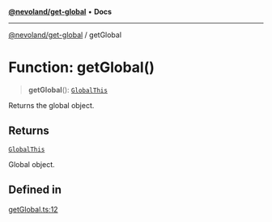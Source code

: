 [**@nevoland/get-global**](../README.md) • **Docs**

***

[@nevoland/get-global](../README.md) / getGlobal

# Function: getGlobal()

> **getGlobal**(): [`GlobalThis`](../type-aliases/GlobalThis.md)

Returns the global object.

## Returns

[`GlobalThis`](../type-aliases/GlobalThis.md)

Global object.

## Defined in

[getGlobal.ts:12](https://github.com/nevoland/get-global/blob/59c3b711d0c62842e4ae46ee38dfa8ad3fedbbd5/lib/getGlobal.ts#L12)
